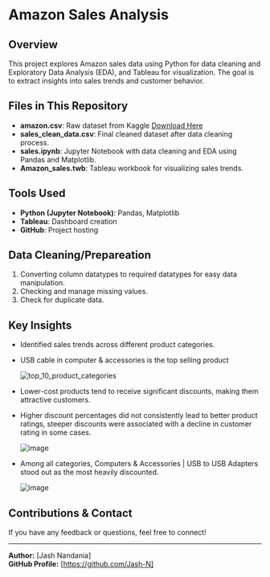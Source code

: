 # Amazon Sales Analysis

## Overview
This project explores Amazon sales data using Python for data cleaning and Exploratory Data Analysis (EDA), and Tableau for visualization. The goal is to extract insights into sales trends and customer behavior.

## Files in This Repository
- **amazon.csv**: Raw dataset from Kaggle [Download Here](https://www.kaggle.com/code/mehakiftikhar/amazon-sales-dataset-eda)
- **sales_clean_data.csv**: Final cleaned dataset after data cleaning process.
- **sales.ipynb**: Jupyter Notebook with data cleaning and EDA using Pandas and Matplotlib.
- **Amazon_sales.twb**: Tableau workbook for visualizing sales trends.

## Tools Used
- **Python (Jupyter Notebook)**: Pandas, Matplotlib
- **Tableau**: Dashboard creation
- **GitHub**: Project hosting

## Data Cleaning/Prepareation 
1. Converting column datatypes to required datatypes for easy data manipulation.
2. Checking and manage missing values.
3. Check for duplicate data.

## Key Insights
- Identified sales trends across different product categories.
- USB cable in computer & accessories is the top selling product
  
    ![top_10_product_categories](https://github.com/user-attachments/assets/7ecdb669-3b3d-4e4e-889e-93e52fdfa993)

- Lower-cost products tend to receive significant discounts, making them attractive customers.

- Higher discount percentages did not consistently lead to better product ratings, steeper discounts were associated with a decline in customer rating in some cases.

    ![image](https://github.com/user-attachments/assets/16b8836e-aed8-49b0-abb5-9278c2f4eb65)
- Among all categories, Computers & Accessories | USB to USB Adapters stood out as the most heavily discounted.

    ![image](https://github.com/user-attachments/assets/49a7d800-8326-4d33-999e-91dac486bb14)


## Contributions & Contact
If you have any feedback or questions, feel free to connect!

---
**Author:** [Jash Nandania]  
**GitHub Profile:** [https://github.com/Jash-N]

